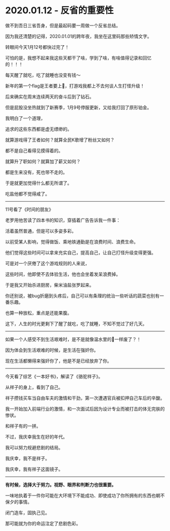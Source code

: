 # 2020.01.12 - 反省的重要性

做不到吾日三省吾身，但是最起码要一周做一个反省总结。

因为我还清楚的记得，2020.01.01的跨年夜，我坐在这里码那些矫情文字。

转眼间今天1月12号都快过完了！

可怕的是，我想不起来我这些天都干了啥，学到了啥，有啥值得记录和回忆的！！！

每天醒了就吃，吃了就睡也没变有钱～

新年的第一个flag是王者要上💎，打游戏我都上不去何谈人生打怪升级！

后来确实在周末连续两天的奋斗后到了钻石。

但是屁股没坐热就到了新赛季，1月9号停服更新，又给我打回了原形铂金。

我明白了一个道理，

追求的这些东西都是虚无缥缈的。

就算游戏得了王者如何？就算全民K歌增了粉丝又如何？

都不是自己看得见摸得着的。

就算升了职如何？就算加了薪又如何？

都是生来没有，死也带不走的。

于是就更加觉得什么都无所谓了。

吃盐他都不觉得咸了。

---

11号看了《时间的朋友》

老罗用他苦读了四本书的知识，穿插着广告告诉我一件事：

活着虽然普通，但是可以多姿多彩。

以前受某人影响，觉得做饭、乘地铁通勤是在浪费时间、浪费生命。

他们觉得这些时间可以拿来充实自己，提高自己，让自己打怪升级变得更强。

可是对一个厌倦了这个游戏规则的人来说，

这些时间，他即使不去体验生活，他也会坐着发呆浪费掉。

于是我又开始杀进厨房，柴米油盐张罗起来。

你还别说，被bug折磨到头疼后，自己可以有条理的统治一些听话的蔬菜也别有一番乐趣。

也算一种放松，重点是还能果腹。

这下，人生的时光更剩下了醒了就吃，吃了就睡，不知不觉过了好几天。

---

如果一个人感受不到生活艰难时，是不是就像温水里的🐸一样废了？！

因为体会到生活艰难的时候，是生活在强奸你。

现在生活都懒得来强奸你了，他是不是已经放弃了你。

---

今天看了综艺《一本好书》，解读了《骆驼祥子》。

从祥子的身上，看到了自己。

祥子攒钱买车当自由车夫的激情和干劲，第一次遭遇官兵被扣押自己车后的辛酸。

我一开始加入前端行业的激情，和一次面试后因为设计专业而被打击的体无完肤的惨状。

和祥子有的一拼。

不过，我庆幸我生在好的年代。

我可以努力规避悲剧的结局。

我庆幸，我不是祥子。

我庆幸，我有祥子这面镜子。

---

**有时候，选择大于努力。视野、眼界和判断力也很重要。**

一味地执着于一件你可能在大环境下不能成功、即使成功了你所拥有的东西也朝不保夕的事情。

闭门造车，固执己见。

那可能就为你的命运注定了悲剧色彩。
